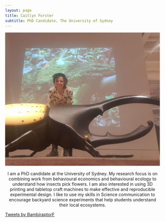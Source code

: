 ```yaml
---
layout: page
title: Caitlyn Forster
subtitle: PhD Candidate, The University of Sydney
---
```

![](/assets/img/beetle.jpg)
<p align="center"> I am a PhD candidate at the University of Sydney. My research focus is on combining work from behavioural economics and behavioural ecology to understand how insects pick flowers. I am also interested in using 3D printing and tabletop craft machines to make effective and reproducible experimental design. I like to use my skills in Science communication to encourage backyard science experiments that help students understand their local ecosystems.


  
  
  

  <a class="twitter-timeline" data-width="500" data-height="200" href="https://twitter.com/BambiraptorF?ref_src=twsrc%5Etfw">Tweets by BambiraptorF</a> <script async src="https://platform.twitter.com/widgets.js" charset="utf-8"></script>
